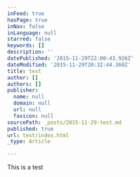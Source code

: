 ```yaml
---
inFeed: true
hasPage: true
inNav: false
inLanguage: null
starred: false
keywords: []
description: ''
datePublished: '2015-11-29T22:00:43.926Z'
dateModified: '2015-11-29T20:32:44.360Z'
title: test
author: []
authors: []
publisher:
  name: null
  domain: null
  url: null
  favicon: null
sourcePath: _posts/2015-11-29-test.md
published: true
url: test/index.html
_type: Article

---
```

This is a test